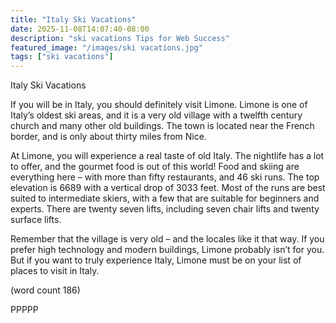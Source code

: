 ```yaml
---
title: "Italy Ski Vacations"
date: 2025-11-08T14:07:40-08:00
description: "ski vacations Tips for Web Success"
featured_image: "/images/ski vacations.jpg"
tags: ["ski vacations"]
---
```


Italy Ski Vacations

If you will be in Italy, you should definitely visit 
Limone. Limone is one of Italy’s oldest ski areas, 
and it is a very old village with a twelfth century 
church and many other old buildings. The town is 
located near the French border, and is only about 
thirty miles from Nice. 

At Limone, you will experience a real taste of old 
Italy. The nightlife has a lot to offer, and the gourmet 
food is out of this world! Food and skiing are 
everything here – with more than fifty restaurants, 
and 46 ski runs. The top elevation is 6689 with a 
vertical drop of 3033 feet. Most of the runs are best 
suited to intermediate skiers, with a few that are 
suitable for beginners and experts. There are twenty 
seven lifts, including seven chair lifts and twenty 
surface lifts.

Remember that the village is very old – and the 
locales like it that way. If you prefer high technology 
and modern buildings, Limone probably isn’t for you. 
But if you want to truly experience Italy, Limone 
must be on your list of places to visit in Italy. 

(word count 186)

PPPPP

